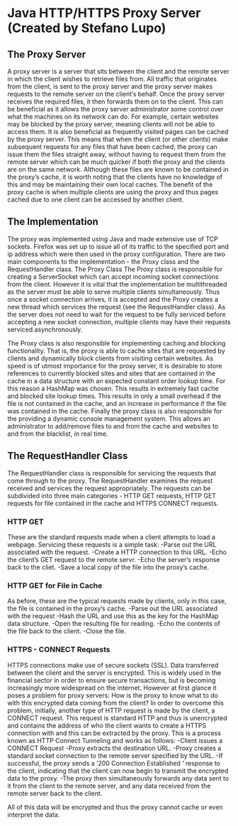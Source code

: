 # Java HTTP/HTTPS Proxy Server (Created by Stefano Lupo)
## The Proxy Server
A proxy server is a server that sits between the client and the remote server in which the client wishes to retrieve files from. All traffic that originates from the client, is sent to the proxy server and the proxy server makes requests to the remote server on the client’s behalf. Once the proxy server receives the required files, it then forwards them on to the client. This can be beneficial as it allows the proxy server administrator some control over what the machines on its network can do. For example, certain websites may be blocked by the proxy server, meaning clients will not be able to access them. It is also beneficial as frequently visited pages can be cached by the proxy server. This means that when the client (or other clients) make subsequent requests for any files that have been cached, the proxy can issue them the files straight away, without having to request them from the remote server which can be much quicker if both the proxy and the clients are on the same network. Although these files are known to be contained in the proxy’s cache, it is worth noting that the clients have no knowledge of this and may be maintaining their own local caches. The benefit of the proxy cache is when multiple clients are using the proxy and thus pages cached due to one client can be accessed by another client.

## The Implementation
The proxy was implemented using Java and made extensive use of TCP sockets. Firefox was set up to issue all of its traffic to the specified port and ip address which were then used in the proxy configuration. There are two main components to the implementation - the Proxy class and the RequestHandler class. 
The Proxy Class
The Proxy class is responsible for creating a ServerSocket which can accept incoming socket connections from the client. However it is vital that the implementation be multithreaded as the server must be able to serve multiple clients simultaneously. Thus once a socket connection arrives, it is accepted and the Proxy creates a new thread which services the request (see the RequestHandler class). As the server does not need to wait for the request to be fully serviced before accepting a new socket connection, multiple clients may have their requests serviced asynchronously. 

The Proxy class is also responsible for implementing caching and blocking functionality. That is, the proxy is able to cache sites that are requested by clients and dynamically block clients from visiting certain websites. As speed is of utmost importance for the proxy server, it is desirable to store references to currently blocked sites and sites that are contained in the cache in a data structure with an expected constant order lookup time. For this reason a HashMap was chosen. This results in extremely fast cache and blocked site lookup times. This results in only a small overhead if the file is not contained in the cache, and an increase in performance if the file was contained in the cache.
Finally the proxy class is also responsible for the providing a dynamic console management system. This allows an administrator to add/remove files to and from the cache and websites to and from the blacklist, in real time. 

## The RequestHandler Class
The RequestHandler class is responsible for servicing the requests that come through to the proxy. The RequestHandler examines the request received and services the request appropriately. The requests can be subdivided into three main categories - HTTP GET requests, HTTP GET requests for file contained in the cache and HTTPS CONNECT requests.
### HTTP GET
These are the standard requests made when a client attempts to load a webpage. Servicing these requests is a simple task:
-Parse out the URL associated with the request.
-Create a HTTP connection to this URL.
-Echo the client’s GET request to the remote servr.
-Echo the server’s response back to the cliet.
-Save a local copy of the file into the proxy’s cache.
### HTTP GET for File in Cache
As before, these are the typical requests made by clients, only in this case, the file is contained in the proxy’s cache.
-Parse out the URL associated with the request
-Hash the URL and use this as the key for the HashMap data structure.
-Open the resulting file for reading.
-Echo the contents of the file back to the client.
-Close the file.
### HTTPS -  CONNECT Requests
HTTPS connections make use of secure sockets (SSL). Data transferred between the client and the server is encrypted. This is widely used in the financial sector in order to ensure secure transactions, but is becoming increasingly more widespread on the internet.
However at first glance it poses a problem for proxy servers: How is the proxy to know what to do with this encrypted data coming from the client?
In order to overcome this problem, initially, another type of HTTP request is made by the client, a CONNECT request. This request is standard HTTP and thus is unencrypted and contains the address of who the client wants to create a HTTPS connection with and this  can be extracted by the proxy. This is a process known as HTTP Connect Tunneling and works as follows:
-Client issues a CONNECT Request
-Proxy extracts the destination URL.
-Proxy creates a standard socket connection to the remote server specified by the URL.
-If successful, the proxy sends a ‘200 Connection Established ‘ response to the client, indicating that the client can now begin to transmit the encrypted data to the proxy.
-The proxy then simultaneously forwards any data sent to it from the client to the remote server, and any data received from the remote server back to the client.

All of this data will be encrypted and thus the proxy cannot cache or even interpret the data. 
